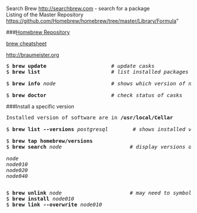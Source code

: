 Search Brew http://searchbrew.com - search for a package  
Listing of the Master Repository https://github.com/Homebrew/homebrew/tree/master/Library/Formula"

###[Homebrew Repository](https://github.com/Homebrew/homebrew)

[brew cheatsheet](http://ricostacruz.com/cheatsheets/homebrew.html)

http://braumeister.org
<pre>
$ <b>brew update</b>                     # <em>update casks</em>   
$ <b>brew list</b>                       # <em>list installed packages</em>   

$ <b>brew info</b> <em>node</em>                  # <em>shows which version of node.js <b>will be</b> installed</em>   

$ <b>brew doctor</b>                     # <em>check status of casks</em>  
</pre>

###Install a specific version
<pre>
Installed version of software are in <b>/usr/local/Cellar</b>

$ <b>brew list --versions</b> <em>postgresql</em>        # <em>shows installed versions</em>

$ <b>brew tap homebrew/versions</b>  
$ <b>brew search</b> <em>node</em>                      # <em>display versions of "node"</em>

<em>node
node010
node020
node040
</em>
</pre>
<pre>
$ <b>brew unlink</b> <em>node</em>                      # <em>may need to symbol unlink previous version</em>  
$ <b>brew install</b> <em>node010</em>    
$ <b>brew link --overwrite</b> <em>node010</em>   
</pre>
